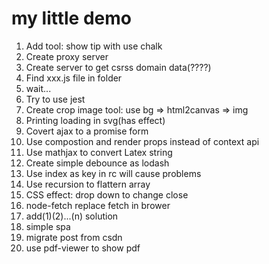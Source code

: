 # my little demo

1. Add tool: show tip with use chalk
2. Create proxy server
3. Create server to get csrss domain data(????)
4. Find xxx.js file in folder
5. wait...
6. Try to use jest
7. Create crop image tool: use bg => html2canvas => img
8. Printing loading in svg(has effect)
9. Covert ajax to a promise form
10. Use compostion and render props instead of context api
11. Use mathjax to convert Latex string
12. Create simple debounce as lodash
13. Use index as key in rc will cause problems
14. Use recursion to flattern array
15. CSS effect: drop down to change close
16. node-fetch replace fetch in brower
17. add(1)(2)...(n) solution
18. simple spa
19. migrate post from csdn
20. use pdf-viewer to show pdf
